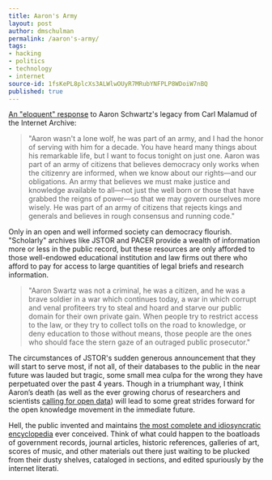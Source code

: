 ```yaml
---
title: Aaron's Army
layout: post
author: dmschulman
permalink: /aaron's-army/
tags:
- hacking
- politics
- technology
- internet
source-id: 1fsKePL8plcXs3ALWlwOUyR7MRubYNFPLP8WDoiW7nBQ
published: true
---
```

[An "eloquent" response](https://public.resource.org/aaron/army/) to Aaron Schwartz's legacy from Carl Malamud of the Internet Archive:

> "Aaron wasn't a lone wolf, he was part of an army, and I had the honor of serving with him for a decade. You have heard many things about his remarkable life, but I want to focus tonight on just one.
> Aaron was part of an army of citizens that believes democracy only works when the citizenry are informed, when we know about our rights—and our obligations. An army that believes we must make justice and knowledge available to all—not just the well born or those that have grabbed the reigns of power—so that we may govern ourselves more wisely.
> He was part of an army of citizens that rejects kings and generals and believes in rough consensus and running code."

Only in an open and well informed society can democracy flourish. "Scholarly" archives like JSTOR and PACER provide a wealth of information more or less in the public record, but these resources are only afforded to those well-endowed educational institution and law firms out there who afford to pay for access to large quantities of legal briefs and research information.

> "Aaron Swartz was not a criminal, he was a citizen, and he was a brave soldier in a war which continues today, a war in which corrupt and venal profiteers try to steal and hoard and starve our public domain for their own private gain.
> When people try to restrict access to the law, or they try to collect tolls on the road to knowledge, or deny education to those without means, those people are the ones who should face the stern gaze of an outraged public prosecutor."

The circumstances of JSTOR's sudden generous announcement that they will start to serve most, if not all, of their databases to the public in the near future was lauded but tragic, some small mea culpa for the wrong they have perpetuated over the past 4 years. Though in a triumphant way, I think Aaron’s death (as well as the ever growing chorus of researchers and scientists [calling for open data](http://thecostofknowledge.com/)) will lead to some great strides forward for the open knowledge movement in the immediate future.

Hell, the public invented and maintains [the most complete and idiosyncratic encyclopedia](https://www.wikipedia.org/) ever conceived. Think of what could happen to the boatloads of government records, journal articles, historic references, galleries of art, scores of music, and other materials out there just waiting to be plucked from their dusty shelves, cataloged in sections, and edited spuriously by the internet literati.

